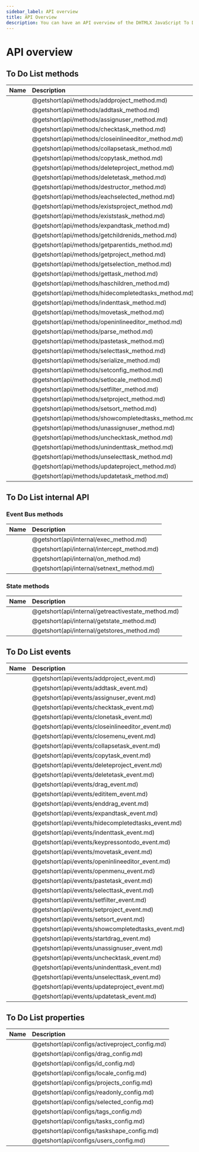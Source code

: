 ```yaml
---
sidebar_label: API overview
title: API Overview
description: You can have an API overview of the DHTMLX JavaScript To Do List library. Browse developer guides and API reference, try out code examples and live demos, and download a free 30-day evaluation version of DHTMLX To Do List.
---
```


# API overview

## To Do List methods

| Name                                         | Description                                         |
| :------------------------------------------- | :-------------------------------------------------- |
| [](api/methods/addproject_method.md)         | @getshort(api/methods/addproject_method.md)         |
| [](api/methods/addtask_method.md)            | @getshort(api/methods/addtask_method.md)            |
| [](api/methods/assignuser_method.md)         | @getshort(api/methods/assignuser_method.md)         |
| [](api/methods/checktask_method.md)          | @getshort(api/methods/checktask_method.md)          |
| [](api/methods/closeinlineeditor_method.md)  | @getshort(api/methods/closeinlineeditor_method.md)  |
| [](api/methods/collapsetask_method.md)       | @getshort(api/methods/collapsetask_method.md)       |
| [](api/methods/copytask_method.md)           | @getshort(api/methods/copytask_method.md)           |
| [](api/methods/deleteproject_method.md)      | @getshort(api/methods/deleteproject_method.md)      |
| [](api/methods/deletetask_method.md)         | @getshort(api/methods/deletetask_method.md)         |
| [](api/methods/destructor_method.md)         | @getshort(api/methods/destructor_method.md)         |
| [](api/methods/eachselected_method.md)       | @getshort(api/methods/eachselected_method.md)       |
| [](api/methods/existsproject_method.md)      | @getshort(api/methods/existsproject_method.md)      |
| [](api/methods/existstask_method.md)         | @getshort(api/methods/existstask_method.md)         |
| [](api/methods/expandtask_method.md)         | @getshort(api/methods/expandtask_method.md)         |
| [](api/methods/getchildrenids_method.md)     | @getshort(api/methods/getchildrenids_method.md)     |
| [](api/methods/getparentids_method.md)       | @getshort(api/methods/getparentids_method.md)       |
| [](api/methods/getproject_method.md)         | @getshort(api/methods/getproject_method.md)         |
| [](api/methods/getselection_method.md)       | @getshort(api/methods/getselection_method.md)       |
| [](api/methods/gettask_method.md)            | @getshort(api/methods/gettask_method.md)            |
| [](api/methods/haschildren_method.md)        | @getshort(api/methods/haschildren_method.md)        |
| [](api/methods/hidecompletedtasks_method.md) | @getshort(api/methods/hidecompletedtasks_method.md) |
| [](api/methods/indenttask_method.md)         | @getshort(api/methods/indenttask_method.md)         |
| [](api/methods/movetask_method.md)           | @getshort(api/methods/movetask_method.md)           |
| [](api/methods/openinlineeditor_method.md)   | @getshort(api/methods/openinlineeditor_method.md)   |
| [](api/methods/parse_method.md)              | @getshort(api/methods/parse_method.md)              |
| [](api/methods/pastetask_method.md)          | @getshort(api/methods/pastetask_method.md)          |
| [](api/methods/selecttask_method.md)         | @getshort(api/methods/selecttask_method.md)         |
| [](api/methods/serialize_method.md)          | @getshort(api/methods/serialize_method.md)          |
| [](api/methods/setconfig_method.md)          | @getshort(api/methods/setconfig_method.md)          |
| [](api/methods/setlocale_method.md)          | @getshort(api/methods/setlocale_method.md)          |
| [](api/methods/setfilter_method.md)          | @getshort(api/methods/setfilter_method.md)          |
| [](api/methods/setproject_method.md)         | @getshort(api/methods/setproject_method.md)         |
| [](api/methods/setsort_method.md)            | @getshort(api/methods/setsort_method.md)            |
| [](api/methods/showcompletedtasks_method.md) | @getshort(api/methods/showcompletedtasks_method.md) |
| [](api/methods/unassignuser_method.md)       | @getshort(api/methods/unassignuser_method.md)       |
| [](api/methods/unchecktask_method.md)        | @getshort(api/methods/unchecktask_method.md)        |
| [](api/methods/unindenttask_method.md)       | @getshort(api/methods/unindenttask_method.md)       |
| [](api/methods/unselecttask_method.md)       | @getshort(api/methods/unselecttask_method.md)       |
| [](api/methods/updateproject_method.md)      | @getshort(api/methods/updateproject_method.md)      |
| [](api/methods/updatetask_method.md)         | @getshort(api/methods/updatetask_method.md)         |

## To Do List internal API

### Event Bus methods

| Name                                 | Description                                 |
| :----------------------------------- | :------------------------------------------ |
| [](api/internal/exec_method.md)      | @getshort(api/internal/exec_method.md)      |
| [](api/internal/intercept_method.md) | @getshort(api/internal/intercept_method.md) |
| [](api/internal/on_method.md)        | @getshort(api/internal/on_method.md)        |
| [](api/internal/setnext_method.md)   | @getshort(api/internal/setnext_method.md)   |

### State methods

| Name                                        | Description                                        |
| :------------------------------------------ | :------------------------------------------------- |
| [](api/internal/getreactivestate_method.md) | @getshort(api/internal/getreactivestate_method.md) |
| [](api/internal/getstate_method.md)         | @getshort(api/internal/getstate_method.md)         |
| [](api/internal/getstores_method.md)        | @getshort(api/internal/getstores_method.md)        |

## To Do List events

| Name                                       | Description                                       |
| :----------------------------------------- | :------------------------------------------------ |
| [](api/events/addproject_event.md)         | @getshort(api/events/addproject_event.md)         |
| [](api/events/addtask_event.md)            | @getshort(api/events/addtask_event.md)            |
| [](api/events/assignuser_event.md)         | @getshort(api/events/assignuser_event.md)         |
| [](api/events/checktask_event.md)          | @getshort(api/events/checktask_event.md)          |
| [](api/events/clonetask_event.md)          | @getshort(api/events/clonetask_event.md)          |
| [](api/events/closeinlineeditor_event.md)  | @getshort(api/events/closeinlineeditor_event.md)  |
| [](api/events/closemenu_event.md)          | @getshort(api/events/closemenu_event.md)          |
| [](api/events/collapsetask_event.md)       | @getshort(api/events/collapsetask_event.md)       |
| [](api/events/copytask_event.md)           | @getshort(api/events/copytask_event.md)           |
| [](api/events/deleteproject_event.md)      | @getshort(api/events/deleteproject_event.md)      |
| [](api/events/deletetask_event.md)         | @getshort(api/events/deletetask_event.md)         |
| [](api/events/drag_event.md)               | @getshort(api/events/drag_event.md)               |
| [](api/events/edititem_event.md)           | @getshort(api/events/edititem_event.md)           |
| [](api/events/enddrag_event.md)            | @getshort(api/events/enddrag_event.md)            |
| [](api/events/expandtask_event.md)         | @getshort(api/events/expandtask_event.md)         |
| [](api/events/hidecompletedtasks_event.md) | @getshort(api/events/hidecompletedtasks_event.md) |
| [](api/events/indenttask_event.md)         | @getshort(api/events/indenttask_event.md)         |
| [](api/events/keypressontodo_event.md)     | @getshort(api/events/keypressontodo_event.md)     |
| [](api/events/movetask_event.md)           | @getshort(api/events/movetask_event.md)           |
| [](api/events/openinlineeditor_event.md)   | @getshort(api/events/openinlineeditor_event.md)   |
| [](api/events/openmenu_event.md)           | @getshort(api/events/openmenu_event.md)           |
| [](api/events/pastetask_event.md)          | @getshort(api/events/pastetask_event.md)          |
| [](api/events/selecttask_event.md)         | @getshort(api/events/selecttask_event.md)         |
| [](api/events/setfilter_event.md)          | @getshort(api/events/setfilter_event.md)          |
| [](api/events/setproject_event.md)         | @getshort(api/events/setproject_event.md)         |
| [](api/events/setsort_event.md)            | @getshort(api/events/setsort_event.md)            |
| [](api/events/showcompletedtasks_event.md) | @getshort(api/events/showcompletedtasks_event.md) |
| [](api/events/startdrag_event.md)          | @getshort(api/events/startdrag_event.md)          |
| [](api/events/unassignuser_event.md)       | @getshort(api/events/unassignuser_event.md)       |
| [](api/events/unchecktask_event.md)        | @getshort(api/events/unchecktask_event.md)        |
| [](api/events/unindenttask_event.md)       | @getshort(api/events/unindenttask_event.md)       |
| [](api/events/unselecttask_event.md)       | @getshort(api/events/unselecttask_event.md)       |
| [](api/events/updateproject_event.md)      | @getshort(api/events/updateproject_event.md)      |
| [](api/events/updatetask_event.md)         | @getshort(api/events/updatetask_event.md)         |


## To Do List properties

| Name                                    | Description                                    |
| :-------------------------------------- | :--------------------------------------------- |
| [](api/configs/activeproject_config.md) | @getshort(api/configs/activeproject_config.md) |
| [](api/configs/drag_config.md)          | @getshort(api/configs/drag_config.md)          |
| [](api/configs/id_config.md)            | @getshort(api/configs/id_config.md)            |
| [](api/configs/locale_config.md)        | @getshort(api/configs/locale_config.md)        |
| [](api/configs/projects_config.md)      | @getshort(api/configs/projects_config.md)      |
| [](api/configs/readonly_config.md)      | @getshort(api/configs/readonly_config.md)      |
| [](api/configs/selected_config.md)      | @getshort(api/configs/selected_config.md)      |
| [](api/configs/tags_config.md)          | @getshort(api/configs/tags_config.md)          |
| [](api/configs/tasks_config.md)         | @getshort(api/configs/tasks_config.md)         |
| [](api/configs/taskshape_config.md)     | @getshort(api/configs/taskshape_config.md)     |
| [](api/configs/users_config.md)         | @getshort(api/configs/users_config.md)         |


